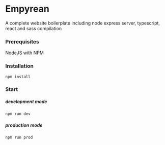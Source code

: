 # Empyrean
A complete website boilerplate including node express server, typescript, react and sass compilation

### Prerequisites
NodeJS with NPM


### Installation
```
npm install
```

### Start

##### development mode
```
npm run dev
```

##### production mode
```
npm run prod
```

